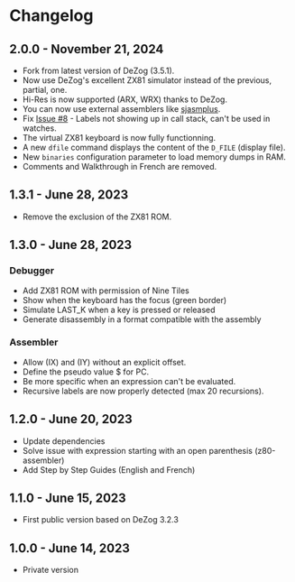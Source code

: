 # Changelog

## 2.0.0 - November 21, 2024

* Fork from latest version of DeZog (3.5.1).
* Now use DeZog's excellent ZX81 simulator instead of the previous, partial, one.
* Hi-Res is now supported (ARX, WRX) thanks to DeZog.
* You can now use external assemblers like [sjasmplus](https://github.com/z00m128/sjasmplus).
* Fix [Issue #8](https://github.com/andrivet/ZX81-Debugger/issues/8) - Labels not showing up in call stack, can't be used in watches.
* The virtual ZX81 keyboard is now fully functionning.
* A new `dfile` command displays the content of the `D_FILE` (display file).
* New `binaries` configuration parameter to load memory dumps in RAM.
* Comments and Walkthrough in French are removed.

## 1.3.1 - June 28, 2023

* Remove the exclusion of the ZX81 ROM.

## 1.3.0 - June 28, 2023

### Debugger

* Add ZX81 ROM with permission of Nine Tiles
* Show when the keyboard has the focus (green border)
* Simulate LAST_K when a key is pressed or released
* Generate disassembly in a format compatible with the assembly

### Assembler

* Allow (IX) and (IY) without an explicit offset. 
* Define the pseudo value $ for PC.
* Be more specific when an expression can't be evaluated.
* Recursive labels are now properly detected (max 20 recursions).

## 1.2.0 - June 20, 2023

* Update dependencies
* Solve issue with expression starting with an open parenthesis (z80-assembler)
* Add Step by Step Guides (English and French)

## 1.1.0 - June 15, 2023

* First public version based on DeZog 3.2.3

## 1.0.0 - June 14, 2023

* Private version
